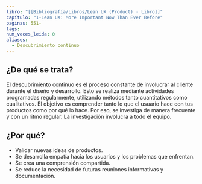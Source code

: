 ```yaml
---
libro: "[[Bibliografía/Libros/Lean UX (Product) - Libro]]"
capítulo: "1-Lean UX: More Important Now Than Ever Before"
paginas: 551-
tags: 
num_veces_leida: 0
aliases:
  - Descubrimiento continuo
---
```

## ¿De qué se trata?
El descubrimiento continuo es el proceso constante de involucrar al cliente durante el diseño y desarrollo. Esto se realiza mediante actividades programadas regularmente, utilizando métodos tanto cuantitativos como cualitativos. El objetivo es comprender tanto lo que el usuario hace con tus productos como por qué lo hace. Por eso, se investiga de manera frecuente y con un ritmo regular. La investigación involucra a todo el equipo.
## ¿Por qué?
* Validar nuevas ideas de productos. 
* Se desarrolla empatía hacia los usuarios y los problemas que enfrentan. 
* Se crea una comprensión compartida. 
* Se reduce la necesidad de futuras reuniones informativas y documentación.

